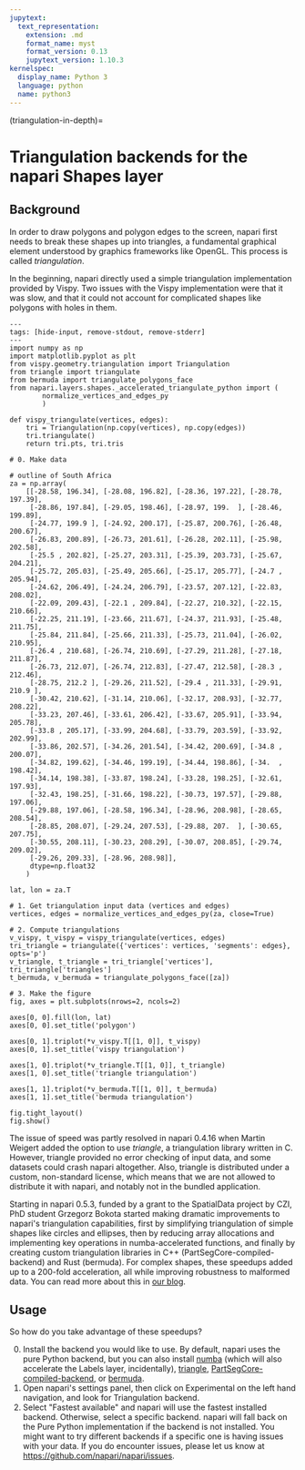 ```yaml
---
jupytext:
  text_representation:
    extension: .md
    format_name: myst
    format_version: 0.13
    jupytext_version: 1.10.3
kernelspec:
  display_name: Python 3
  language: python
  name: python3
---
```


(triangulation-in-depth)=

# Triangulation backends for the napari Shapes layer

## Background

In order to draw polygons and polygon edges to the screen, napari first needs
to break these shapes up into triangles, a fundamental graphical element
understood by graphics frameworks like OpenGL. This process is called
*triangulation*.

In the beginning, napari directly used a simple triangulation implementation
provided by Vispy. Two issues with the Vispy implementation were that it was
slow, and that it could not account for complicated shapes like polygons with
holes in them.

```{code-cell} python
---
tags: [hide-input, remove-stdout, remove-stderr]
---
import numpy as np
import matplotlib.pyplot as plt
from vispy.geometry.triangulation import Triangulation
from triangle import triangulate
from bermuda import triangulate_polygons_face
from napari.layers.shapes._accelerated_triangulate_python import (
        normalize_vertices_and_edges_py
        )

def vispy_triangulate(vertices, edges):
    tri = Triangulation(np.copy(vertices), np.copy(edges))
    tri.triangulate()
    return tri.pts, tri.tris

# 0. Make data

# outline of South Africa
za = np.array(
    [[-28.58, 196.34], [-28.08, 196.82], [-28.36, 197.22], [-28.78, 197.39],
     [-28.86, 197.84], [-29.05, 198.46], [-28.97, 199.  ], [-28.46, 199.89],
     [-24.77, 199.9 ], [-24.92, 200.17], [-25.87, 200.76], [-26.48, 200.67],
     [-26.83, 200.89], [-26.73, 201.61], [-26.28, 202.11], [-25.98, 202.58],
     [-25.5 , 202.82], [-25.27, 203.31], [-25.39, 203.73], [-25.67, 204.21],
     [-25.72, 205.03], [-25.49, 205.66], [-25.17, 205.77], [-24.7 , 205.94],
     [-24.62, 206.49], [-24.24, 206.79], [-23.57, 207.12], [-22.83, 208.02],
     [-22.09, 209.43], [-22.1 , 209.84], [-22.27, 210.32], [-22.15, 210.66],
     [-22.25, 211.19], [-23.66, 211.67], [-24.37, 211.93], [-25.48, 211.75],
     [-25.84, 211.84], [-25.66, 211.33], [-25.73, 211.04], [-26.02, 210.95],
     [-26.4 , 210.68], [-26.74, 210.69], [-27.29, 211.28], [-27.18, 211.87],
     [-26.73, 212.07], [-26.74, 212.83], [-27.47, 212.58], [-28.3 , 212.46],
     [-28.75, 212.2 ], [-29.26, 211.52], [-29.4 , 211.33], [-29.91, 210.9 ],
     [-30.42, 210.62], [-31.14, 210.06], [-32.17, 208.93], [-32.77, 208.22],
     [-33.23, 207.46], [-33.61, 206.42], [-33.67, 205.91], [-33.94, 205.78],
     [-33.8 , 205.17], [-33.99, 204.68], [-33.79, 203.59], [-33.92, 202.99],
     [-33.86, 202.57], [-34.26, 201.54], [-34.42, 200.69], [-34.8 , 200.07],
     [-34.82, 199.62], [-34.46, 199.19], [-34.44, 198.86], [-34.  , 198.42],
     [-34.14, 198.38], [-33.87, 198.24], [-33.28, 198.25], [-32.61, 197.93],
     [-32.43, 198.25], [-31.66, 198.22], [-30.73, 197.57], [-29.88, 197.06],
     [-29.88, 197.06], [-28.58, 196.34], [-28.96, 208.98], [-28.65, 208.54],
     [-28.85, 208.07], [-29.24, 207.53], [-29.88, 207.  ], [-30.65, 207.75],
     [-30.55, 208.11], [-30.23, 208.29], [-30.07, 208.85], [-29.74, 209.02],
     [-29.26, 209.33], [-28.96, 208.98]],
     dtype=np.float32
    )

lat, lon = za.T

# 1. Get triangulation input data (vertices and edges)
vertices, edges = normalize_vertices_and_edges_py(za, close=True)

# 2. Compute triangulations
v_vispy, t_vispy = vispy_triangulate(vertices, edges)
tri_triangle = triangulate({'vertices': vertices, 'segments': edges}, opts='p')
v_triangle, t_triangle = tri_triangle['vertices'], tri_triangle['triangles']
t_bermuda, v_bermuda = triangulate_polygons_face([za])

# 3. Make the figure
fig, axes = plt.subplots(nrows=2, ncols=2)

axes[0, 0].fill(lon, lat)
axes[0, 0].set_title('polygon')

axes[0, 1].triplot(*v_vispy.T[[1, 0]], t_vispy)
axes[0, 1].set_title('vispy triangulation')

axes[1, 0].triplot(*v_triangle.T[[1, 0]], t_triangle)
axes[1, 0].set_title('triangle triangulation')

axes[1, 1].triplot(*v_bermuda.T[[1, 0]], t_bermuda)
axes[1, 1].set_title('bermuda triangulation')

fig.tight_layout()
fig.show()
```

The issue of speed was partly resolved in napari 0.4.16 when Martin Weigert
added the option to use *triangle*, a triangulation library written in C.
However, triangle provided no error checking of input data, and some datasets
could crash napari altogether. Also, triangle is distributed under a custom,
non-standard license, which means that we are not allowed to distribute it
with napari, and notably not in the bundled application.

Starting in napari 0.5.3, funded by a grant to the SpatialData project by CZI,
PhD student Grzegorz Bokota started making dramatic improvements to napari's
triangulation capabilities, first by simplifying triangulation of simple shapes
like circles and ellipses, then by reducing array allocations and
implementing key operations in numba-accelerated functions, and finally by
creating custom triangulation libraries in C++ (PartSegCore-compiled-backend)
and Rust (bermuda). For complex shapes, these speedups added up to a 200-fold
acceleration, all while improving robustness to malformed data. You can read
more about this in
[our blog](https://napari.org/island-dispatch/blog/triangles_speedup_beta.html).

## Usage

So how do you take advantage of these speedups?

0. Install the backend you would like to use. By default, napari uses the pure
   Python backend, but you can also install [numba](https://numba.pydata.org)
   (which will also accelerate the Labels layer, incidentally),
   [triangle](https://pypi.org/project/triangle/),
   [PartSegCore-compiled-backend](https://pypi.org/project/PartSegCore-compiled-backend/),
   or [bermuda](https://pypi.org/project/bermuda/).
1. Open napari's settings panel, then click on Experimental on the left hand
   navigation, and look for Triangulation backend.
1. Select "Fastest available" and napari will use the fastest installed
   backend. Otherwise, select a specific backend. napari will fall back on the
   Pure Python implementation if the backend is not installed. You might want
   to try different backends if a specific one is having issues with your
   data. If you do encounter issues, please let us know at
   https://github.com/napari/napari/issues.
